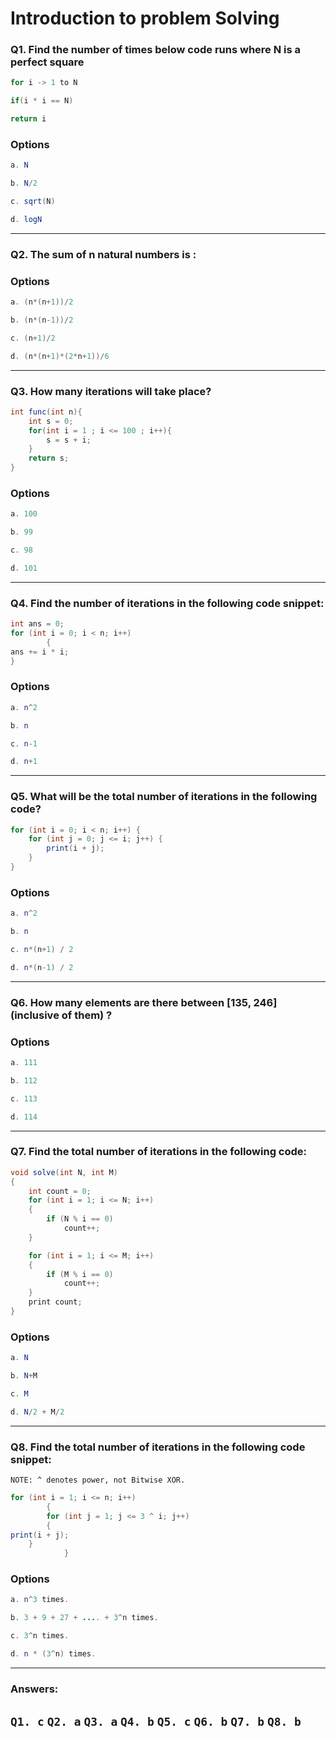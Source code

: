 # Introduction to problem Solving

### Q1. Find the number of times below code runs where N is a perfect square

```java
for i -> 1 to N

if(i * i == N)

return i
```
### Options
```java
a. N
```
```java
b. N/2
```
```java
c. sqrt(N) 
```
```java
d. logN
```
---
### Q2. The sum of n natural numbers is :
### Options
```java
a. (n*(n+1))/2 
```
```java
b. (n*(n-1))/2
```
```java
c. (n+1)/2
```
```java
d. (n*(n+1)*(2*n+1))/6
```
---
### Q3. How many iterations will take place?

```java
int func(int n){
    int s = 0;
    for(int i = 1 ; i <= 100 ; i++){
        s = s + i;
    }
    return s;
}
```
### Options
```java
a. 100 
```
```java
b. 99
```
```java
c. 98
```
```java
d. 101
```
---

### Q4. Find the number of iterations in the following code snippet:

```java
int ans = 0;
for (int i = 0; i < n; i++)
        {
ans += i * i;
}
```
### Options
```java
a. n^2
```
```java
b. n 
```
```java
c. n-1
```
```java
d. n+1
```
---
### Q5. What will be the total number of iterations in the following code?

```java
for (int i = 0; i < n; i++) {
    for (int j = 0; j <= i; j++) {
        print(i + j);
    }
}
```
### Options
```java
a. n^2
```
```java
b. n
```
```java
c. n*(n+1) / 2 
```
```java
d. n*(n-1) / 2
```
---
### Q6. How many elements are there between [135, 246] (inclusive of them) ?
### Options
```java
a. 111
```
```java
b. 112 
```
```java
c. 113
```
```java
d. 114
```
---

### Q7. Find the total number of iterations in the following code:

```java
void solve(int N, int M)
{
    int count = 0;
    for (int i = 1; i <= N; i++)
    {
        if (N % i == 0)
            count++;
    }

    for (int i = 1; i <= M; i++)
    {
        if (M % i == 0)
            count++;
    }
    print count;
}
```
### Options
```java
a. N
```
```java
b. N+M 
```
```java
c. M
```
```java
d. N/2 + M/2
```
---
### Q8. Find the total number of iterations in the following code snippet:

`NOTE: ^ denotes power, not Bitwise XOR.`

```java
for (int i = 1; i <= n; i++)
        {
        for (int j = 1; j <= 3 ^ i; j++)
        {
print(i + j);
    }
            }
```
### Options
```java
a. n^3 times.
```
```java
b. 3 + 9 + 27 + .... + 3^n times.
```
```java
c. 3^n times.
```
```java
d. n * (3^n) times.
```
---

### Answers:
`Q1. c`
`Q2. a`
`Q3. a`
`Q4. b`
`Q5. c`
`Q6. b`
`Q7. b`
`Q8. b`
---
